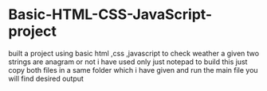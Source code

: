 # Basic-HTML-CSS-JavaScript-project
built a project using basic html ,css ,javascript to check weather a given two strings are anagram or not
i have used only just notepad to build this
just copy both files in a same folder which i have given and run the main file you will find desired output

